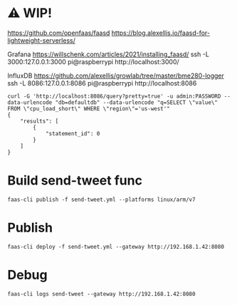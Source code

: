 # ⚠ WIP!

https://github.com/openfaas/faasd
https://blog.alexellis.io/faasd-for-lightweight-serverless/

Grafana
https://willschenk.com/articles/2021/installing_faasd/
ssh -L 3000:127.0.0.1:3000 pi@raspberrypi
http://localhost:3000/

InfluxDB
https://github.com/alexellis/growlab/tree/master/bme280-logger
ssh -L 8086:127.0.0.1:8086 pi@raspberrypi
http://localhost:8086

```cli
curl -G 'http://localhost:8086/query?pretty=true' -u admin:PASSWORD --data-urlencode "db=defaultdb" --data-urlencode "q=SELECT \"value\" FROM \"cpu_load_short\" WHERE \"region\"='us-west'"
{
    "results": [
        {
            "statement_id": 0
        }
    ]
}
```

# Build send-tweet func

```cli
faas-cli publish -f send-tweet.yml --platforms linux/arm/v7
```

# Publish

```cli
faas-cli deploy -f send-tweet.yml --gateway http://192.168.1.42:8080
```

# Debug

```cli
faas-cli logs send-tweet --gateway http://192.168.1.42:8080
```
